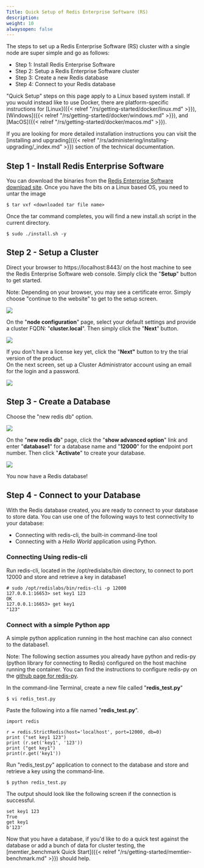 ```yaml
---
Title: Quick Setup of Redis Enterprise Software (RS)
description: 
weight: 10
alwaysopen: false
---
```

The steps to set up a Redis Enterprise Software (RS) cluster with a
single node are super simple and go as follows:

- Step 1: Install Redis Enterprise Software
- Step 2: Setup a Redis Enterprise Software cluster
- Step 3: Create a new Redis database
- Step 4: Connect to your Redis database

"Quick Setup" steps on this page apply to a Linux based system install.
If you would instead like to use Docker, there are platform-specific
instructions for
[Linux]({{< relref "/rs/getting-started/docker/linux.md" >}}),
[Windows]({{< relref "/rs/getting-started/docker/windows.md" >}}),
and
[MacOS]({{< relref "/rs/getting-started/docker/macos.md" >}}).

If you are looking for more detailed installation instructions you can
visit the [installing and
upgrading]({{< relref "/rs/administering/installing-upgrading/_index.md" >}})
section of the technical documentation.

## Step 1 - Install Redis Enterprise Software

You can download the binaries from the [Redis Enterprise Software
download
site](https://app.redislabs.com/#/sign-up/software?direct=true). Once
you have the bits on a Linux based OS, you need to untar the image

```src
$ tar vxf <downloaded tar file name>
```

Once the tar command completes, you will find a new install.sh script in
the current directory.

```src
$ sudo ./install.sh -y
```

## Step 2 - Setup a Cluster

Direct your browser to https://localhost:8443/ on the host machine to
see the Redis Enterprise Software web console. Simply click the
"**Setup**" button to get started.

Note: Depending on your browser, you may see a certificate error. Simply
choose "continue to the website" to get to the setup screen.

![](/images/rs/setup_linux.png?width=600&height=287)

On the "**node configuration**" page, select your default settings and
provide a cluster FQDN: "**cluster.local**". Then simply click the
"**Next**" button.

![](/images/rs/RP-SetupScreen2.jpeg?width=600&height=378)

If you don't have a license key yet, click the "**Next"** button to try
the trial version of the product.\
On the next screen, set up a Cluster Administrator account using an
email for the login and a password.

![](/images/rs/RP-SetupScreen4.jpeg?width=600&height=377)

## Step 3 - Create a Database

Choose the "new redis db" option.

![](/images/rs/RP-SetupScreen5.jpeg?width=600&height=375)

On the "**new redis db**" page, click the "**show advanced option**"
link and enter "**database1**" for a database name and "**12000**" for
the endpoint port number. Then click "**Activate**" to create your
database.

![](/images/rs/RP-DBScreen2.jpeg?width=600&height=378)

You now have a Redis database!

## Step 4 - Connect to your Database

With the Redis database created, you are ready to connect to your
database to store data. You can use one of the following ways to test
connectivity to your database:

- Connecting with redis-cli, the built-in command-line tool
- Connecting with a _Hello World_ application using Python.

### Connecting Using redis-cli

Run redis-cli, located in the /opt/redislabs/bin directory, to connect
to port 12000 and store and retrieve a key in database1

```src
# sudo /opt/redislabs/bin/redis-cli -p 12000
127.0.0.1:16653> set key1 123
OK
127.0.0.1:16653> get key1
"123"
```

### Connect with a simple Python app

A simple python application running in the host machine can also connect
to the database1.

Note: The following section assumes you already have python and redis-py
(python library for connecting to Redis) configured on the host machine
running the container. You can find the instructions to configure
redis-py on the [github page for
redis-py](https://github.com/andymccurdy/redis-py).

In the command-line Terminal, create a new file called
"**redis\_test.py**"

```src
$ vi redis_test.py
```

Paste the following into a file named "**redis\_test.py**".

```src
import redis

r = redis.StrictRedis(host='localhost', port=12000, db=0)
print ("set key1 123")
print (r.set('key1', '123'))
print ("get key1")
print(r.get('key1'))
```

Run "redis\_test.py" application to connect to the database and store
and retrieve a key using the command-line.

```src
$ python redis_test.py
```

The output should look like the following screen if the connection is
successful.

```src
set key1 123
True
get key1
b'123'
```

Now that you have a database, if you'd like to do a quick test against
the database or add a bunch of data for cluster testing, the
[memtier\_benchmark Quick
Start]({{< relref "/rs/getting-started/memtier-benchmark.md" >}})
should help.
